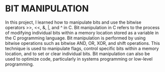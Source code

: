# BIT MANIPULATION
In this project, I learned how to manipulate bits and use the bitwise operators >>, <<, &, |, and ^ in C.
Bit manipulation in C refers to the process of modifying individual bits within a memory location stored as a variable in the C programming language. Bit manipulation is performed by using bitwise operations such as bitwise AND, OR, XOR, and shift operations. This technique is used to manipulate flags, control specific bits within a memory location, and to set or clear individual bits. Bit manipulation can also be used to optimize code, particularly in systems programming or low-level programming.
